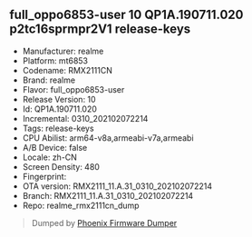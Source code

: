 ## full_oppo6853-user 10 QP1A.190711.020 p2tc16sprmpr2V1 release-keys
- Manufacturer: realme
- Platform: mt6853
- Codename: RMX2111CN
- Brand: realme
- Flavor: full_oppo6853-user
- Release Version: 10
- Id: QP1A.190711.020
- Incremental: 0310_202102072214
- Tags: release-keys
- CPU Abilist: arm64-v8a,armeabi-v7a,armeabi
- A/B Device: false
- Locale: zh-CN
- Screen Density: 480
- Fingerprint: 
- OTA version: RMX2111_11.A.31_0310_202102072214
- Branch: RMX2111_11.A.31_0310_202102072214
- Repo: realme_rmx2111cn_dump


>Dumped by [Phoenix Firmware Dumper](https://github.com/DroidDumps/phoenix_firmware_dumper)
